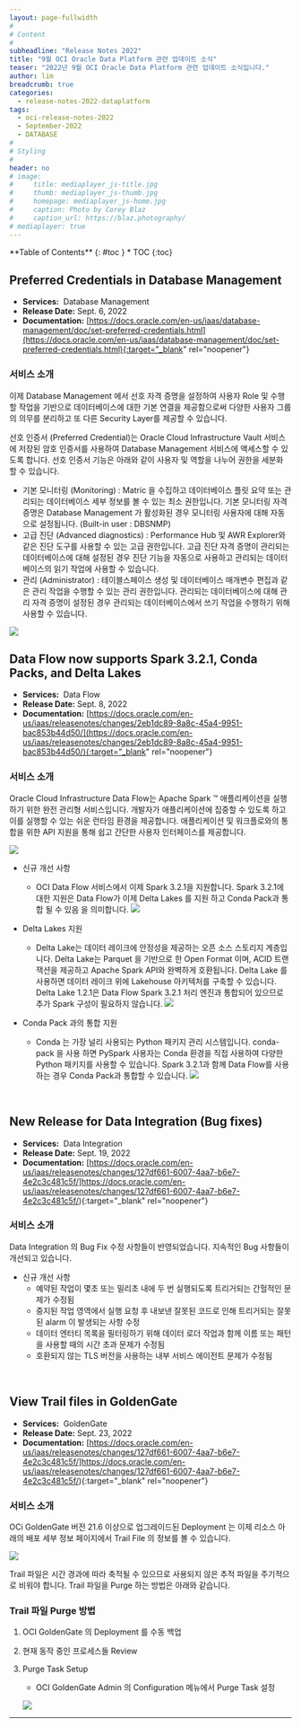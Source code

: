 ```yaml
---
layout: page-fullwidth
#
# Content
#
subheadline: "Release Notes 2022"
title: "9월 OCI Oracle Data Platform 관련 업데이트 소식"
teaser: "2022년 9월 OCI Oracle Data Platform 관련 업데이트 소식입니다."
author: lim
breadcrumb: true
categories:
  - release-notes-2022-dataplatform
tags:
  - oci-release-notes-2022
  - September-2022
  - DATABASE
#
# Styling
#
header: no
# image:
#     title: mediaplayer_js-title.jpg
#     thumb: mediaplayer_js-thumb.jpg
#     homepage: mediaplayer_js-home.jpg
#     caption: Photo by Corey Blaz
#     caption_url: https://blaz.photography/
# mediaplayer: true
---
```


<div class="panel radius" markdown="1">
**Table of Contents**
{: #toc }
*  TOC
{:toc}
</div>
 

## Preferred Credentials in Database Management
* **Services:**  Database Management
* **Release Date:** Sept. 6, 2022
* **Documentation:**
[https://docs.oracle.com/en-us/iaas/database-management/doc/set-preferred-credentials.html](https://docs.oracle.com/en-us/iaas/database-management/doc/set-preferred-credentials.html){:target="_blank" rel="noopener"}

### 서비스 소개
이제 Database Management 에서 선호 자격 증명을 설정하여 사용자 Role 및 수행할 작업을 기반으로 데이터베이스에 대한 기본 연결을 제공함으로써 다양한 사용자 그룹의 의무를 분리하고 또 다른 Security Layer를 제공할 수 있습니다. 

선호 인증서 (Preferred Credential)는 Oracle Cloud Infrastructure Vault 서비스에 저장된 암호 인증서를 사용하여 Database Management 서비스에 액세스할 수 있도록 합니다. 선호 인증서 기능은 아래와 같이 사용자 및 역할을 나누어 권한을 세분화 할 수 있습니다.

* 기본 모니터링 (Monitoring) : Matric 을 수집하고 데이터베이스 플릿 요약 또는 관리되는 데이터베이스 세부 정보를 볼 수 있는 최소 권한입니다. 기본 모니터링 자격 증명은 Database Management 가 활성화된 경우 모니터링 사용자에 대해 자동으로 설정됩니다. (Built-in user : DBSNMP)
* 고급 진단 (Advanced diagnostics) : Performance Hub 및 AWR Explorer와 같은 진단 도구를 사용할 수 있는 고급 권한입니다. 고급 진단 자격 증명이 관리되는 데이터베이스에 대해 설정된 경우 진단 기능을 자동으로 사용하고 관리되는 데이터베이스의 읽기 작업에 사용할 수 있습니다.
* 관리 (Administrator) : 테이블스페이스 생성 및 데이터베이스 매개변수 편집과 같은 관리 작업을 수행할 수 있는 관리 권한입니다. 관리되는 데이터베이스에 대해 관리 자격 증명이 설정된 경우 관리되는 데이터베이스에서 쓰기 작업을 수행하기 위해 사용할 수 있습니다.

![](/assets/img/database/2022/09/09_database_management_overview.png)

## Data Flow now supports Spark 3.2.1, Conda Packs, and Delta Lakes
* **Services:**  Data Flow
* **Release Date:** Sept. 8, 2022
* **Documentation:**
[https://docs.oracle.com/en-us/iaas/releasenotes/changes/2eb1dc89-8a8c-45a4-9951-bac853b44d50/](https://docs.oracle.com/en-us/iaas/releasenotes/changes/2eb1dc89-8a8c-45a4-9951-bac853b44d50/){:target="_blank" rel="noopener"}

### 서비스 소개

Oracle Cloud Infrastructure Data Flow는 Apache Spark ™ 애플리케이션을 실행하기 위한 완전 관리형 서비스입니다. 개발자가 애플리케이션에 집중할 수 있도록 하고 이를 실행할 수 있는 쉬운 런타임 환경을 제공합니다. 애플리케이션 및 워크플로와의 통합을 위한 API 지원을 통해 쉽고 간단한 사용자 인터페이스를 제공합니다. 

![](/assets/img/database/2022/06/01_Data_Flow_Service_overview_1.png)


* 신규 개선 사항
  - OCI Data Flow 서비스에서 이제 Spark 3.2.1을 지원합니다. Spark 3.2.1에 대한 지원은 Data Flow가 이제 Delta Lakes 를 지원 하고 Conda Pack과 통합 될 수 있음 을 의미합니다.
  ![](/assets/img/database/2022/09/03_data_flow_spark_new.png)

* Delta Lakes 지원
  - Delta Lake는 데이터 레이크에 안정성을 제공하는 오픈 소스 스토리지 계층입니다. Delta Lake는 Parquet 을 기반으로 한 Open Format 이며, ACID 트랜잭션을 제공하고  Apache Spark API와 완벽하게 호환됩니다.  Delta Lake 를 사용하면 데이터 레이크 위에 Lakehouse 아키텍처를 구축할 수 있습니다. Delta Lake 1.2.1은 Data Flow Spark 3.2.1 처리 엔진과 통합되어 있으므로 추가 Spark 구성이 필요하지 않습니다.
  ![](/assets/img/database/2022/09/01_data_flow_delta.png)

* Conda Pack 과의 통합 지원
  - Conda 는 가장 널리 사용되는 Python 패키지 관리 시스템입니다. conda-pack 을 사용 하면 PySpark 사용자는 Conda 환경을 직접 사용하여 다양한 Python 패키지를 사용할 수 있습니다. Spark 3.2.1과 함께 Data Flow를 사용하는 경우 Conda Pack과 통합할 수 있습니다.
  ![](/assets/img/database/2022/09/04_data_flow_spark_new-2.png)

<br>

## New Release for Data Integration (Bug fixes)
* **Services:**  Data Integration
* **Release Date:** Sept. 19, 2022
* **Documentation:**
[https://docs.oracle.com/en-us/iaas/releasenotes/changes/127df661-6007-4aa7-b6e7-4e2c3c481c5f/]https://docs.oracle.com/en-us/iaas/releasenotes/changes/127df661-6007-4aa7-b6e7-4e2c3c481c5f/){:target="_blank" rel="noopener"}


### 서비스 소개

Data Integration 의 Bug Fix 수정 사항들이 반영되었습니다. 지속적인 Bug 사항들이 개선되고 있습니다.

* 신규 개선 사항
  - 예약된 작업이 몇초 또는 밀리초 내에 두 번 실행되도록 트리거되는 간헐적인 문제가 수정됨
  - 중지된 작업 영역에서 실행 요청 후 내보낸 잘못된 코드로 인해 트리거되는 잘못된 alarm 이 발생되는 사항 수정
  - 데이터 엔터티 목록을 필터링하기 위해 데이터 로더 작업과 함께 이름 또는 패턴을 사용할 때의 시간 초과 문제가 수정됨
  - 호환되지 않는 TLS 버전을 사용하는 내부 서비스 에이전트 문제가 수정됨

<br>

## View Trail files in GoldenGate
* **Services:**  GoldenGate
* **Release Date:** Sept. 23, 2022
* **Documentation:**
[https://docs.oracle.com/en-us/iaas/releasenotes/changes/127df661-6007-4aa7-b6e7-4e2c3c481c5f/]https://docs.oracle.com/en-us/iaas/releasenotes/changes/127df661-6007-4aa7-b6e7-4e2c3c481c5f/){:target="_blank" rel="noopener"}


### 서비스 소개

OCi GoldenGate 버전 21.6 이상으로 업그레이드된 Deployment 는 이제 리소스 아래의 배포 세부 정보 페이지에서 Trail File 의 정보를 볼 수 있습니다.

![](/assets/img/database/2022/09/07_GoldenGate_Trail.png)

Trail 파일은 시간 경과에 따라 축적될 수 있으므로 사용되지 않은 추적 파일을 주기적으로 비워야 합니다. Trail 파일을 Purge 하는 방법은 아래와 같습니다.

### Trail 파일 Purge 방법

1. OCI GoldenGate 의 Deployment 를 수동 백업
2. 현재 동작 중인 프로세스들 Review
3. Purge Task Setup 
    - OCI GoldenGate Admin 의 Configuration 메뉴에서 Purge Task 설정

    ![](/assets/img/database/2022/09/08_GoldenGate_Trail_Purge_Task.png)

 
---
